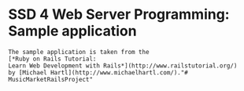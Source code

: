 # SSD 4 Web Server Programming: Sample application

    The sample application is taken from the
    [*Ruby on Rails Tutorial:
    Learn Web Development with Rails*](http://www.railstutorial.org/)
    by [Michael Hartl](http://www.michaelhartl.com/)."# MusicMarketRailsProject" 
